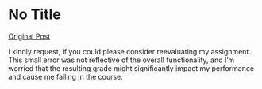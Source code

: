 # No Title

[Original Post](https://discourse.onlinedegree.iitm.ac.in/t/169029/461)

<p>I kindly request,  if you could please consider reevaluating my assignment. This small error was not reflective of the overall functionality, and I’m worried that the resulting grade might significantly impact my performance and cause me failing  in the course.</p>
